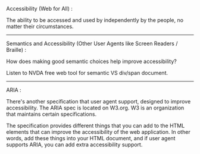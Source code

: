 Accessibility (Web for All) :

The ability to be accessed and used by independently by the people, no matter their circumstances.

---

Semantics and Accessibility (Other User Agents like Screen Readers / Braille) :

How does making good semantic choices help improve accessibility?

Listen to NVDA free web tool for semantic VS div/span document.

---

ARIA :

There's another specification that user agent support, designed to improve accessibility. The ARIA spec is located on W3.org. W3 is an organization that maintains certain specifications.

The specification provides different things that you can add to the HTML elements that can improve the accessibility of the web application. In other words, add these things into your HTML document, and if user agent supports ARIA, you can add extra accessibility support.
